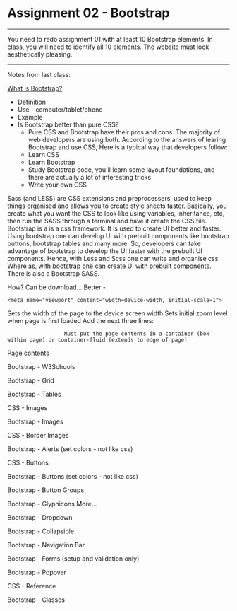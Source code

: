 # Assignment 02 - Bootstrap

---

You need to redo assignment 01 with at least 10 Bootstrap elements. In class, you will need to identify all 10 elements.  The website must look aesthetically pleasing.


---

Notes from last class: 

[What is Bootstrap?](https://www.w3schools.com/whatis/whatis_bootstrap.asp)
- Definition
- Use - computer/tablet/phone
- Example
- Is Bootstrap better than pure CSS?
    * Pure CSS and Bootstrap have their pros and cons. The majority of web developers are using both. According to the answers of learing Bootstrap and use CSS, Here is a typical way that developers follow:
    * Learn CSS
    * Learn Bootstrap
    * Study Bootstrap code, you'll learn some layout foundations, and there are actually a lot of interesting tricks
    * Write your own CSS

Sass (and LESS)  are CSS extensions and preprocessers, used to keep things organised and allows you to create style sheets faster.  Basically, you create what you want the CSS to look like using variables, inheritance, etc, then run the SASS through a terminal and have it create the CSS file.
Bootstrap is a is a css framework.  It is used to create UI better and faster. Using bootstrap one can develop UI with prebuilt components like bootstrap buttons, bootstrap tables and many more. So, developers can take advantage of bootstrap to develop the UI faster with the prebuilt UI components.
Hence, with Less and Scss one can write and organise css. Where as, with bootstrap one can create UI with prebuilt components.
There is also a Bootstrap SASS.


How?
Can be download...
Better - 
<!DOCTYPE html>
<html lang="en">
  <head>
    <meta charset="utf-8">

    <meta name="viewport" content="width=device-width, initial-scale=1">
Sets the width of the page to the device screen width
Sets initial zoom level when page is first loaded
Add the next three lines:
  <link rel="stylesheet" href="https://maxcdn.bootstrapcdn.com/bootstrap/3.4.1/css/bootstrap.min.css">
  <script src="https://ajax.googleapis.com/ajax/libs/jquery/3.4.1/jquery.min.js"></script>
  <script src="https://maxcdn.bootstrapcdn.com/bootstrap/3.4.1/js/bootstrap.min.js"></script>

  </head>
 <body>
  
			          Must put the page contents in a container (box within page) or container-fluid (extends to edge of page)
<div class=”container” -or- "container-fluid">
  Page contents        
</div>

</body>
                    </html>

Bootstrap - W3Schools

Bootstrap - Grid

Bootstrap - Tables

CSS - Images

Bootstrap - Images

CSS - Border Images

Bootstrap - Alerts (set colors - not like css)

CSS - Buttons

Bootstrap - Buttons (set colors - not like css)

Bootstrap - Button Groups

Bootstrap - Glyphicons    More...

Bootstrap - Dropdown

Bootstrap - Collapsible

Bootstrap - Navigation Bar

Bootstrap - Forms (setup and validation only)

Bootstrap - Popover

CSS - Reference

Bootstrap - Classes

